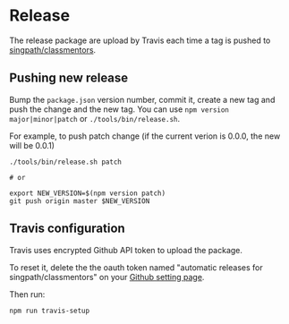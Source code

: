 # Release

The release package are upload by Travis each time a tag is pushed to
[singpath/classmentors].


## Pushing new release

Bump the `package.json` version number, commit it, create a new tag and push
the change and the new tag. You can use `npm version major|minor|patch` or
`./tools/bin/release.sh`.

For example, to push patch change (if the current verion is 0.0.0, the new will
be 0.0.1)
```
./tools/bin/release.sh patch

# or

export NEW_VERSION=$(npm version patch)
git push origin master $NEW_VERSION
```

## Travis configuration

Travis uses encrypted Github API token to upload the package.

To reset it, delete the the oauth token named "automatic releases for singpath/classmentors"
on your [Github setting page](https://github.com/settings/tokens).

Then run:
```
npm run travis-setup
```

[singpath/classmentors]: https://github.com/singpath/classmentors
